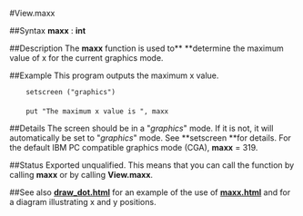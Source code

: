 
#View.maxx

##Syntax
**maxx** : **int**



##Description
The **maxx** function is used to** **determine the maximum value of x for the current graphics mode.



##Example
This program outputs the maximum x value.


        setscreen ("graphics")
        
        put "The maximum x value is ", maxx
##Details
The screen should be in a "*graphics*" mode. If it is not, it will automatically be set to "*graphics*" mode. See **setscreen **for details.
For the default IBM PC compatible graphics mode (CGA), **maxx** = 319.



##Status
Exported unqualified.
This means that you can call the function by calling **maxx** or by calling **View.maxx**.



##See also
**[draw_dot.html](Draw.Dot)** for an example of the use of **[maxx.html](maxx)** and for a diagram illustrating x and y positions. 


